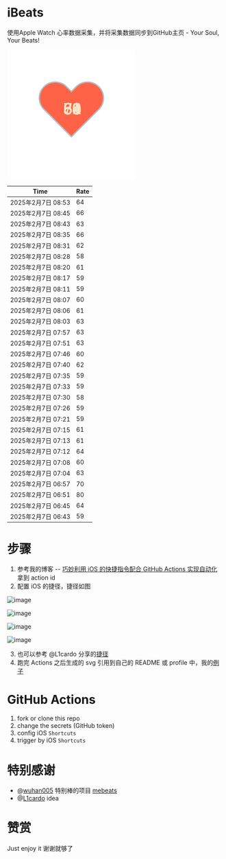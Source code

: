 # iBeats
使用Apple Watch 心率数据采集，并将采集数据同步到GitHub主页 - Your Soul, Your Beats!

![](./files/heart.svg)

<!--START_SECTION:my_heart_rate-->
| Time | Rate | 
 | ---- | ---- | 
| 2025年2月7日 08:53 | 64 |
| 2025年2月7日 08:45 | 66 |
| 2025年2月7日 08:43 | 63 |
| 2025年2月7日 08:35 | 66 |
| 2025年2月7日 08:31 | 62 |
| 2025年2月7日 08:28 | 58 |
| 2025年2月7日 08:20 | 61 |
| 2025年2月7日 08:17 | 59 |
| 2025年2月7日 08:11 | 59 |
| 2025年2月7日 08:07 | 60 |
| 2025年2月7日 08:06 | 61 |
| 2025年2月7日 08:03 | 63 |
| 2025年2月7日 07:57 | 63 |
| 2025年2月7日 07:51 | 63 |
| 2025年2月7日 07:46 | 60 |
| 2025年2月7日 07:40 | 62 |
| 2025年2月7日 07:35 | 59 |
| 2025年2月7日 07:33 | 59 |
| 2025年2月7日 07:30 | 58 |
| 2025年2月7日 07:26 | 59 |
| 2025年2月7日 07:21 | 59 |
| 2025年2月7日 07:15 | 61 |
| 2025年2月7日 07:13 | 61 |
| 2025年2月7日 07:12 | 64 |
| 2025年2月7日 07:08 | 60 |
| 2025年2月7日 07:04 | 63 |
| 2025年2月7日 06:57 | 70 |
| 2025年2月7日 06:51 | 80 |
| 2025年2月7日 06:45 | 64 |
| 2025年2月7日 06:43 | 59 |

<!--END_SECTION:my_heart_rate-->

# 步骤
1. 参考我的博客 -- [巧妙利用 iOS 的快捷指令配合 GitHub Actions 实现自动化](https://github.com/yihong0618/gitblog/issues/198) 拿到 action id
2. 配置 iOS 的捷径，捷径如图

![image](https://user-images.githubusercontent.com/15976103/122154218-0db0b480-ce97-11eb-93bb-5aec07c558dc.png)

![image](https://user-images.githubusercontent.com/15976103/122154236-186b4980-ce97-11eb-8e4b-70551a0391ae.png)

![image](https://user-images.githubusercontent.com/15976103/122154268-2d47dd00-ce97-11eb-902e-3acf292265a9.png)

![image](https://user-images.githubusercontent.com/15976103/122174055-fa144680-ceb4-11eb-9be2-3eb83cd516f7.png)

3. 也可以参考 @L1cardo 分享的[捷径](https://www.icloud.com/shortcuts/6ab6047b459c41ad822ad6b94b1c03d4)
4. 跑完 Actions 之后生成的 svg 引用到自己的 README 或 profile 中，我的[例子](https://github.com/yihong0618) 

# GitHub Actions

1. fork or clone this repo
2. change the secrets (GitHub token)
3. config iOS `Shortcuts` 
4. trigger by iOS `Shortcuts`

# 特别感谢
- @[wuhan005](https://github.com/wuhan005) 特别棒的项目 [mebeats](https://github.com/wuhan005/mebeats)
- @[L1cardo](https://github.com/L1cardo) idea

# 赞赏
Just enjoy it
谢谢就够了
